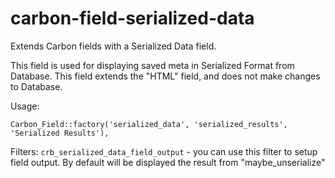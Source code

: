 # carbon-field-serialized-data
Extends Carbon fields with a Serialized Data field.

This field is used for displaying saved meta in Serialized Format from Database. This field extends the "HTML" field, and does not make changes to Database.

Usage:

```
Carbon_Field::factory('serialized_data', 'serialized_results', 'Serialized Results'),
```

Filters:
`crb_serialized_data_field_output` - you can use this filter to setup field output. By default will be displayed the result from "maybe_unserialize"